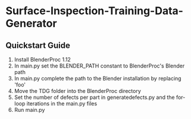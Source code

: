 # Surface-Inspection-Training-Data-Generator
## Quickstart Guide
1) Install BlenderProc 1.12
2) In main.py set the BLENDER_PATH constant to BlenderProc's Blender path
3) In main.py complete the  path to the Blender installation by replacing 'foo'
3) Move the TDG folder into the BlenderProc directory
4) Set the number of defects per part in generatedefects.py and the for-loop iterations in the main.py files
5) Run main.py
